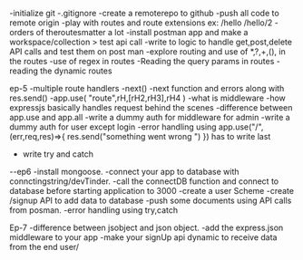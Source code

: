 -initialize git
-.gitignore
-create a remoterepo to github
-push all code to remote origin
-play with routes and route extensions ex: /hello /hello/2
-orders of theroutesmatter a lot
-install postman app and make a workspace/collection > test api call
-write to logic to handle get,post,delete  API calls and test them on post man
-explore routing and use of *,?,+,(), in the routes
-use of regex in routes
-Reading the query params in routes
-reading the dynamic routes


ep-5
-multiple route handlers
-next()
-next function and errors along with res.send()
-app.use( "route",rH,[rH2,rH3],rH4  )
-what is middleware
-how expressjs basically handles request behind the scenes
-difference between app.use and app.all
-write a dummy auth for middleware for admin
-write a dummy auth for user except login
-error handling  using app.use("/",(err,req,res)=>{
    res.send("something went wrong ")
}) has to write last
- write try and catch

--ep6
-install mongoose.
-connect your app to database with connctingstring/devTinder.
-call the connectDB function and connect to database before starting application to 3000
-create a user Scheme
-create /signup API  to add data to database
-push some documents using API calls from posman.
-error handling using try,catch


Ep-7
-difference between jsobject and json object.
-add the express.json  middleware to your app
-make your signUp api dynamic to receive data from the end user/
